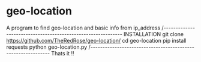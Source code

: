 # geo-location
A program to find geo-location and basic info from ip_address
/-------------------------------------------------------------
INSTALLATION 
git clone https://github.com/TheRedRose/geo-location/
cd geo-location
pip install requests
python geo-location.py
/-------------------------------------------------------------
Thats it !!

